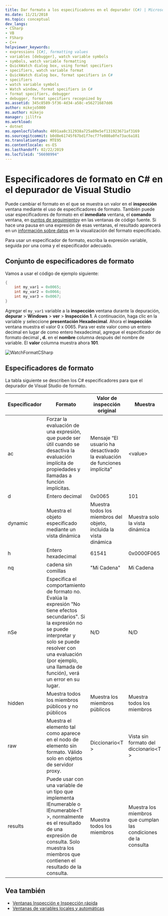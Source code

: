 ```yaml
---
title: Dar formato a los especificadores en el depurador (C#) | Microsoft Docs
ms.date: 11/21/2018
ms.topic: conceptual
dev_langs:
- CSharp
- VB
- FSharp
- C++
helpviewer_keywords:
- expressions [C#], formatting values
- variables [debugger], watch variable symbols
- symbols, watch variable formatting
- QuickWatch dialog box, using format specifiers
- specifiers, watch variable format
- QuickWatch dialog box, format specifiers in C#
- specifiers
- watch variable symbols
- Watch window, format specifiers in C#
- format specifiers, debugger
- debugger, format specifiers recognized by
ms.assetid: 345c8589-5f36-4d34-a58c-e56271687dd6
author: mikejo5000
ms.author: mikejo
manager: jillfra
ms.workload:
- dotnet
ms.openlocfilehash: 4091aa8c312938a725a89e5ef131923671af3169
ms.sourcegitcommit: b0d8e61745f67bd1f7ecf7fe080a0fe73ac6a181
ms.translationtype: MTE95
ms.contentlocale: es-ES
ms.lasthandoff: 02/22/2019
ms.locfileid: "56698994"
---
```

# <a name="format-specifiers-in-c-in-the-visual-studio-debugger"></a>Especificadores de formato en C# en el depurador de Visual Studio
Puede cambiar el formato en el que se muestra un valor en el **inspección** ventana mediante el uso de especificadores de formato. También puede usar especificadores de formato en el **inmediato** ventana, el **comando** ventana, en [puntos de seguimiento](../debugger/using-breakpoints.md#BKMK_Print_to_the_Output_window_with_tracepoints)y en las ventanas de código fuente. Si hace una pausa en una expresión de esas ventanas, el resultado aparecerá en un [información sobre datos](../debugger/view-data-values-in-data-tips-in-the-code-editor.md) en la visualización del formato especificado.

Para usar un especificador de formato, escriba la expresión variable, seguida por una coma y el especificador adecuado.

## <a name="set-format-specifiers"></a>Conjunto de especificadores de formato
Vamos a usar el código de ejemplo siguiente:

```csharp
{
    int my_var1 = 0x0065;
    int my_var2 = 0x0066;
    int my_var3 = 0x0067;
}
```

Agregar el `my_var1` variable a la **inspección** ventana durante la depuración, **depurar** > **Windows** > **ver**  >  **Inspección 1**. A continuación, haga clic en la variable y seleccione **presentación Hexadecimal**. Ahora el **inspección** ventana muestra el valor 0 x 0065. Para ver este valor como un entero decimal en lugar de como entero hexadecimal, agregue el especificador de formato decimal **, d.** en el **nombre** columna después del nombre de variable. El **valor** columna muestra ahora **101**.

![WatchFormatCSharp](../debugger/media/watchformatcsharp.png "WatchFormatCSharp")

## <a name="format-specifiers"></a>Especificadores de formato
La tabla siguiente se describen los C# especificadores para que el depurador de Visual Studio de formato.

|Especificador|Formato|Valor de inspección original|Muestra|
|---------------|------------|--------------------------|--------------|
|ac|Forzar la evaluación de una expresión, que puede ser útil cuando se desactiva la evaluación implícita de propiedades y llamadas a función implícitas.|Mensaje “El usuario ha desactivado la evaluación de funciones implícita”|\<value>|
|d|Entero decimal|0x0065|101|
|dynamic|Muestra el objeto especificado mediante un vista dinámica|Muestra todos los miembros del objeto, incluida la vista dinámica|Muestra solo la vista dinámica|
|h|Entero hexadecimal|61541|0x0000F065|
|nq|cadena sin comillas|"Mi Cadena"|Mi Cadena|
|nSe|Especifica el comportamiento de formato no. Evalúa la expresión "No tiene efectos secundarios". Si la expresión no se puede interpretar y solo se puede resolver con una evaluación (por ejemplo, una llamada de función), verá un error en su lugar.|N/D|N/D|
|hidden|Muestra todos los miembros públicos y no públicos|Muestra los miembros públicos|Muestra todos los miembros|
|raw|Muestra el elemento tal como aparece en el nodo de elemento sin formato. Válido solo en objetos de servidor proxy.|Diccionario\<T >|Vista sin formato del diccionario\<T >|
|results|Puede usar con una variable de un tipo que implementa IEnumerable o IEnumerable\<T >, normalmente es el resultado de una expresión de consulta. Solo muestra los miembros que contienen el resultado de la consulta.|Muestra todos los miembros|Muestra los miembros que cumplan las condiciones de la consulta|

## <a name="see-also"></a>Vea también
- [Ventanas Inspección e Inspección rápida](../debugger/watch-and-quickwatch-windows.md)
- [Ventanas de variables locales y automáticas](../debugger/autos-and-locals-windows.md)
